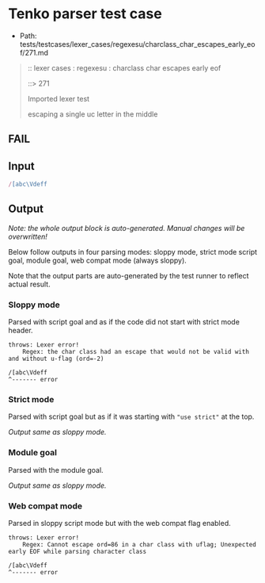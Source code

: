 # Tenko parser test case

- Path: tests/testcases/lexer_cases/regexesu/charclass_char_escapes_early_eof/271.md

> :: lexer cases : regexesu : charclass char escapes early eof
>
> ::> 271
>
> Imported lexer test
>
> escaping a single uc letter in the middle

## FAIL

## Input

`````js
/[abc\Vdeff
`````

## Output

_Note: the whole output block is auto-generated. Manual changes will be overwritten!_

Below follow outputs in four parsing modes: sloppy mode, strict mode script goal, module goal, web compat mode (always sloppy).

Note that the output parts are auto-generated by the test runner to reflect actual result.

### Sloppy mode

Parsed with script goal and as if the code did not start with strict mode header.

`````
throws: Lexer error!
    Regex: the char class had an escape that would not be valid with and without u-flag (ord=-2)

/[abc\Vdeff
^------- error
`````

### Strict mode

Parsed with script goal but as if it was starting with `"use strict"` at the top.

_Output same as sloppy mode._

### Module goal

Parsed with the module goal.

_Output same as sloppy mode._

### Web compat mode

Parsed in sloppy script mode but with the web compat flag enabled.

`````
throws: Lexer error!
    Regex: Cannot escape ord=86 in a char class with uflag; Unexpected early EOF while parsing character class

/[abc\Vdeff
^------- error
`````

